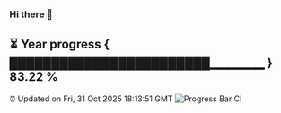 ### Hi there 👋
⏳ Year progress { ████████████████████████▁▁▁▁▁▁ } 83.22 %
---
⏰ Updated on Fri, 31 Oct 2025 18:13:51 GMT
![Progress Bar CI](https://github.com/Moyi321/Moyi321/workflows/Progress%20Bar%20CI/badge.svg)
